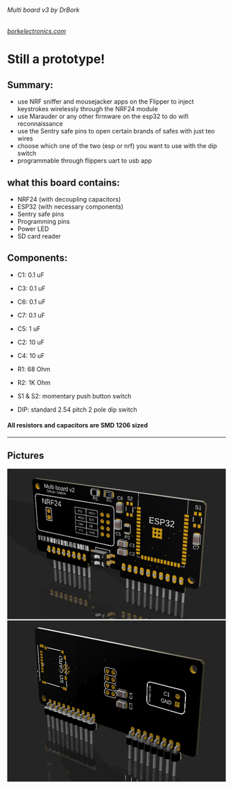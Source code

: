 ###### Multi board v3 by DrBork
###### [borkelectronics.com](https://borkelectronics.com)

# Still a prototype!

## Summary:
- use NRF sniffer and mousejacker apps on the Flipper to inject keystrokes wirelessly through the NRF24 module
- use Marauder or any other firmware on the esp32 to do wifi reconnaissance
- use the Sentry safe pins to open certain brands of safes with just teo wires
- choose which one of the two (esp or nrf) you want to use with the dip switch
- programmable through flippers uart to usb app

## what this board contains:
- NRF24 (with decoupling capacitors)
- ESP32 (with necessary components)
- Sentry safe pins
- Programming pins
- Power LED
- SD card reader

## Components:

- C1: 0.1 uF
- C3: 0.1 uF
- C6: 0.1 uF
- C7: 0.1 uF
- C5: 1 uF
- C2: 10 uF
- C4: 10 uF

- R1: 68 Ohm
- R2: 1K Ohm

- S1 & S2: momentary push button switch

- DIP: standard 2.54 pitch 2 pole dip switch

#### All resistors and capacitors are SMD 1206 sized
***

## Pictures
![front](https://github.com/DrB0rk/Flipper-Zero-Boards/blob/main/Multi%20boards/Multi%20board%20v3/Pics/front.png)
![back](https://github.com/DrB0rk/Flipper-Zero-Boards/blob/main/Multi%20boards/Multi%20board%20v3/Pics/back.png)
